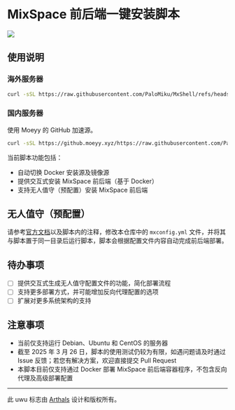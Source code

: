 # MixSpace 前后端一键安装脚本

<img src="https://cdn.jsdelivr.net/gh/mx-space/.github@main/uwu.png" />

## 使用说明

### 海外服务器

```bash
curl -sSL https://raw.githubusercontent.com/PaloMiku/MxShell/refs/heads/main/install.sh -o install.sh && bash install.sh
```

### 国内服务器

使用 Moeyy 的 GitHub 加速源。

```bash
curl -sSL https://github.moeyy.xyz/https://raw.githubusercontent.com/PaloMiku/MxShell/refs/heads/main/install.sh -o install.sh && bash install.sh
```

当前脚本功能包括：

- 自动切换 Docker 安装源及镜像源
- 提供交互式安装 MixSpace 前后端（基于 Docker）
- 支持无人值守（预配置）安装 MixSpace 前后端

## 无人值守（预配置）

请参考[官方文档](https://mx-space.js.org)以及脚本内的注释，修改本仓库中的 `mxconfig.yml` 文件，并将其与脚本置于同一目录后运行脚本，脚本会根据配置文件内容自动完成前后端部署。

## 待办事项

- [ ] 提供交互式生成无人值守配置文件的功能，简化部署流程
- [ ] 支持更多部署方式，并可能增加反向代理配置的选项
- [ ] 扩展对更多系统架构的支持

## 注意事项

- 当前仅支持运行 Debian、Ubuntu 和 CentOS 的服务器
- 截至 2025 年 3 月 26 日，脚本的使用测试仍较为有限，如遇问题请及时通过 Issue 反馈；若您有解决方案，欢迎直接提交 Pull Request
- 本脚本目前仅支持通过 Docker 部署 MixSpace 前后端容器程序，不包含反向代理及高级部署配置

---

此 uwu 标志由 [Arthals](https://github.com/zhuozhiyongde) 设计和版权所有。

